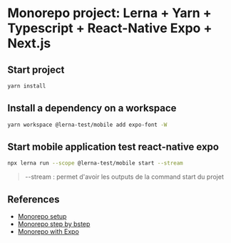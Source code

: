 # Monorepo project: Lerna + Yarn + Typescript + React-Native Expo + Next.js

## Start project

```sh
yarn install
```

## Install a dependency on a workspace

```sh
yarn workspace @lerna-test/mobile add expo-font -W
```

## Start mobile application test react-native expo

```sh
npx lerna run --scope @lerna-test/mobile start --stream
```

> --stream : permet d'avoir les outputs de la command start du projet

## References

- [Monorepo setup](https://baltuta.eu/posts/typescript-lerna-monorepo-the-setup)
- [Monorepo step by bstep](https://blog.usejournal.com/step-by-step-guide-to-create-a-typescript-monorepo-with-yarn-workspaces-and-lerna-a8ed530ecd6d)
- [Monorepo with Expo](https://medium.com/@mauriciord/how-to-insert-an-expo-project-in-a-monorepo-9005ee763c7e)
